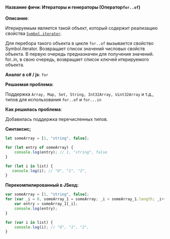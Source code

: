 #### **Название фичи: Итераторы и генераторы \(**Оператор`for..of`**\)**

**Описание**:

Итерируемым является такой объект, который содержит реализацию свойства [`Symbol.iterator`](http://typescript-lang.ru/docs/Symbols.html#symboliterator).

Для перебора такого объекта в цикле `for..of` вызывается свойство Symbol.iterator. Возвращает список значений числовых свойств объекта. В первую очередь предназначен для получения значений.  
for..in, в свою очередь, возвращает список ключей итерируемого объекта.

**Аналог в c\# / js**: `for`

**Решаемая проблема:**

Поддержка `Array, Map, Set, String, Int32Array, Uint32Array` и т.д., типов для использования `for..of` и `for...in`

**Как решилась проблема**:

Добавилась поддержка перечисленных типов.

**Синтаксис**[**:**](https://citifox.ru/event/adidas-dance-battle/)

```js
let someArray = [1, "string", false];

for (let entry of someArray) {
    console.log(entry); // 1, "string", false
}

for (let i in list) {
   console.log(i); // "0", "1", "2",
}
```

**Перекомпилированный в JSкод:**

```js
var someArray = [1, "string", false];
for (var _i = 0, someArray_1 = someArray; _i < someArray_1.length; _i++) {
    var entry = someArray_1[_i];
    console.log(entry);
}

for (var i in list) {
    console.log(i); // "0", "1", "2",
}
```



